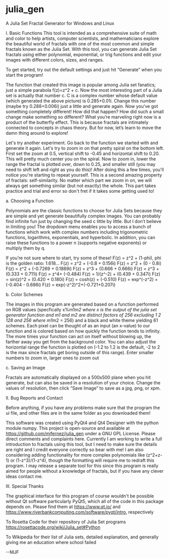 # julia_gen
A Julia Set Fractal Generator for Windows and Linux

I. Basic Functions
This tool is intended as a comprehensive suite of math and color to help artists, computer scientists, and mathematicians explore the beautiful world of fractals with one of the most common and simple fractals known as the Julia Set. With this tool, you can generate Julia Set fractals using either polynomial, exponential, or trig functions and edit your images with different colors, sizes, and ranges.

To get started, try out the default settings and just hit “Generate” when you start the program!

The function that created this image is popular among Julia set fanatics; just a simple parabola f(z)=z^2 + c. Now the most interesting part of a Julia set is actually that number c. C is a complex number whose default value (which generated the above picture) is 0.285+0.01i. Change this number (maybe try 0.288+0.006i) just a little and generate again. Now you’ve got something completely different! How did that happen? How did such a small change make something so different? What you’re marveling right now is a product of the butterfly effect. This is because fractals are intimately connected to concepts in chaos theory. But for now, let’s learn to move the damn thing around to explore!

Let's try another experiment. Go back to the function we started with and generate it again. Let's try to zoom in on that pretty spiral on the bottom left. First set the zoom at 0.5, vertical shift to -0.45 and horizontal shift to 0.20. This will pretty much center you on the spiral. Now to zoom in, lower the range the fractal is plotted over, down to 0.25, and smaller still (you may need to shift left and right as you do this)! After doing this a few times, you'll notice you're starting to repeat yourself. This is a second amazing property of fractals: self-similarity. No matter which part we zoom in on, we will always get something similar (but not exactly) the whole. This part takes practice and trial and error so don't fret if it takes some getting used to!

a. Choosing a Function

Polynomials are the classic functions to choose for Julia Sets because they are simple and yet generate beautifully complex images. You can probably find infinite fun just by changing the seed c little by little. But I don’t believe in limiting you! The dropdown menu enables you to access a bunch of functions which work with complex numbers including trigonometric functions, logarithms, exponentials, and hyperbolic. In addition, you can raise these functions to a power n (supports negative exponents) or multiply them by q.

If you’re not sure where to start, try some of these! 
F(z) = z^2 + (1-phi), phi is the golden ratio: 1.618…
F(z) = z^2 + (-0.8 + 0.156i)
F(z) = z^2 + (0 - 0.8i)
F(z) = z^2 + (-0.7269 + 0.1889i)
F(z) = z^3 + (0.666 + 0.666i)
F(z) = z^3 + (0.333 + 0.711i)
F(z) = z^4+ (-0.484)
F(z) = 1/(z^-2) + (0.439 + 0.347i)
F(z) = sin(z)^2 + (0.420 + 0.180i)
F(z) = cosh(z) + (-0.510)
F(z) = exp^(-z^2) + (-0.404 - 0.686i)
F(z) = exp(-z^2)^2+(-0.721+0.207i)


b. Color Schemes

The images in this program are generated based on a function performed on RGB values (specfically x%m1*m2 where x is the output of the julia set generator function and m1 and m2 are distinct factors of 256 excluding 1 2 128 and 256 where m1*m2 = 256) and a black and white theme yielding 61 schemes. Each pixel can be thought of as an input (an x-value) to our function and is colored based on how quickly the function tends to infinity. The more times your function can act on itself without blowing up, the farther away you get from the background color. You can also adjust the horizontal range the function is plotted on (-1.2 to 1.2 is the default, -2 to 2 is the max since fractals get boring outside of this range). Enter smaller numbers to zoom in, larger ones to zoom out

c. Saving an Image

Fractals are automatically displayed on a 500x500 plane when you hit generate, but can also be saved in a resolution of your choice. Change the values of resolution, then click “Save Image” to save as a jpg, png, or xpm.

II. Bug Reports and Contact

Before anything, if you have any problems make sure that the program the ui file, and other files are in the same folder as you downloaded them!

This software was created using PyQt4 and Qt4 Designer with the python module numpy. This project is open-source and available at https://github.com/mjfernez/julia_gen under a GNU GPL License. Please direct comments and complaints here. Currently I am working to write a full introduction to fractals using this tool, but I need to make sure the details are right and I credit everyone correctly so bear with me! I am also considering adding functionality for more complex polynomials like (z^2+z-1) or (1-z^3)/(1-z^4), though the formatting will require me to redraft this program. I may release a separate tool for this since this program is really aimed for people without a knowledge of fractals, but if you have any clever ideas contact me.

III. Special Thanks

The graphical interface for this program of course wouldn't be possible without Qt software particularly PyQt5, which all of the code in this package depends on. Please find them at https://www.qt.io/ and https://www.riverbankcomputing.com/software/pyqt/intro, respectively

To Rosetta Code for their repository of Julia Set programs https://rosettacode.org/wiki/Julia_set#Python

To Wikipedia for their list of Julia sets, detailed explanation, and generally giving me an education where school failed

--MJF
